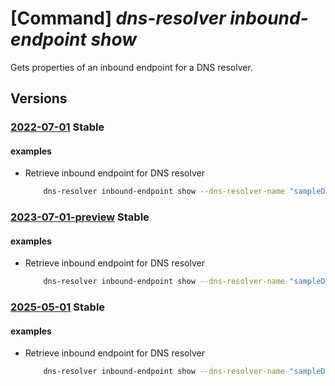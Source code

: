 # [Command] _dns-resolver inbound-endpoint show_

Gets properties of an inbound endpoint for a DNS resolver.

## Versions

### [2022-07-01](/Resources/mgmt-plane/L3N1YnNjcmlwdGlvbnMve30vcmVzb3VyY2Vncm91cHMve30vcHJvdmlkZXJzL21pY3Jvc29mdC5uZXR3b3JrL2Ruc3Jlc29sdmVycy97fS9pbmJvdW5kZW5kcG9pbnRzL3t9/2022-07-01.xml) **Stable**

<!-- mgmt-plane /subscriptions/{}/resourcegroups/{}/providers/microsoft.network/dnsresolvers/{}/inboundendpoints/{} 2022-07-01 -->

#### examples

- Retrieve inbound endpoint for DNS resolver
    ```bash
        dns-resolver inbound-endpoint show --dns-resolver-name "sampleDnsResolver" --name "sampleInboundEndpoint" --resource-group "sampleResourceGroup"
    ```

### [2023-07-01-preview](/Resources/mgmt-plane/L3N1YnNjcmlwdGlvbnMve30vcmVzb3VyY2Vncm91cHMve30vcHJvdmlkZXJzL21pY3Jvc29mdC5uZXR3b3JrL2Ruc3Jlc29sdmVycy97fS9pbmJvdW5kZW5kcG9pbnRzL3t9/2023-07-01-preview.xml) **Stable**

<!-- mgmt-plane /subscriptions/{}/resourcegroups/{}/providers/microsoft.network/dnsresolvers/{}/inboundendpoints/{} 2023-07-01-preview -->

#### examples

- Retrieve inbound endpoint for DNS resolver
    ```bash
        dns-resolver inbound-endpoint show --dns-resolver-name "sampleDnsResolver" --name "sampleInboundEndpoint" --resource-group "sampleResourceGroup"
    ```

### [2025-05-01](/Resources/mgmt-plane/L3N1YnNjcmlwdGlvbnMve30vcmVzb3VyY2Vncm91cHMve30vcHJvdmlkZXJzL21pY3Jvc29mdC5uZXR3b3JrL2Ruc3Jlc29sdmVycy97fS9pbmJvdW5kZW5kcG9pbnRzL3t9/2025-05-01.xml) **Stable**

<!-- mgmt-plane /subscriptions/{}/resourcegroups/{}/providers/microsoft.network/dnsresolvers/{}/inboundendpoints/{} 2025-05-01 -->

#### examples

- Retrieve inbound endpoint for DNS resolver
    ```bash
        dns-resolver inbound-endpoint show --dns-resolver-name "sampleDnsResolver" --name "sampleInboundEndpoint" --resource-group "sampleResourceGroup"
    ```
